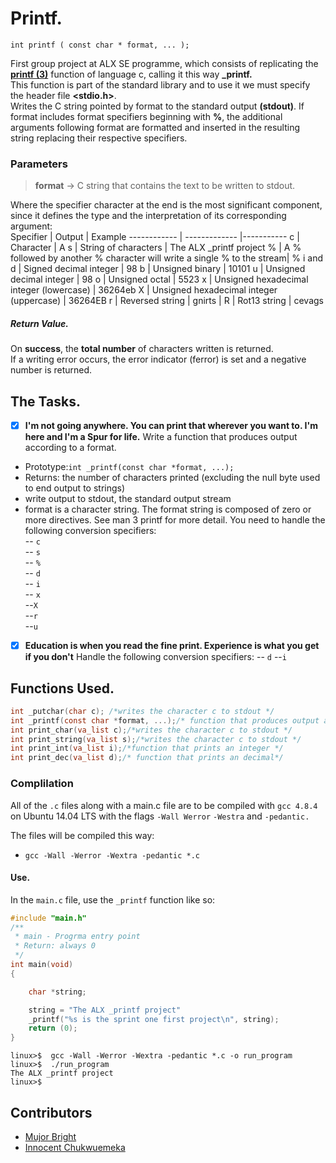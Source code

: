 # Printf.  
````
int printf ( const char * format, ... );
````  
First group project at ALX SE programme, which consists of replicating the **[printf (3)](http://man7.org/linux/man-pages/man3/printf.3.html)** function of language c, calling it this way **_printf.**  
This function is part of the standard library **<cstdio>** and to use it we must specify the header file **<stdio.h>**.  
Writes the C string pointed by format to the standard output **(stdout)**. If format includes format specifiers beginning with **%**, the additional arguments following format are formatted and inserted in the resulting string replacing their respective specifiers.  
### Parameters  

 > **format** -> C string that contains the text to be written to stdout.  

 Where the specifier character at the end is the most significant component, since it defines the type and the interpretation of its corresponding argument:  
 Specifier | Output | Example
------------ | ------------- |-----------
 c | Character | A
 s | String of characters | The ALX _printf project
 % | A % followed by another % character will write a single % to the stream| %
  i and d | Signed decimal integer | 98 
 b | Unsigned binary | 10101
 u | Unsigned decimal integer | 98
 o | Unsigned octal | 5523
 x | Unsigned hexadecimal integer (lowercase) | 36264eb
 X | Unsigned hexadecimal integer (uppercase) | 36264EB
 r | Reversed string | gnirts |
 R | Rot13 string | cevags
##### Return Value.  
On **success**, the **total number** of characters written is returned.  
If a writing error occurs, the error indicator (ferror) is set and a negative number is returned.   
## The Tasks.  
-[x] **I'm not going anywhere. You can print that wherever you want to. I'm here and I'm a Spur for life.** 
Write a function that produces output according to a format.  

- Prototype:``int _printf(const char *format, ...);``  
- Returns: the number of characters printed (excluding the null byte used to end output to strings)  
- write output to stdout, the standard output stream  
- format is a character string. The format string is composed of zero or more directives. See man 3 printf for more detail. You need to handle the following conversion specifiers:  
-- ``c``  
-- ``s``  
--  ``%``  
-- ``d``  
-- ``i``  
-- ``x``  
--``X``  
--``r``  
--``u``  

 -[x] **Education is when you read the fine print. Experience is what you get if you don't**
Handle the following conversion specifiers:
-- ``d``
--``i``  
## Functions Used.  
````c
int _putchar(char c); /*writes the character c to stdout */
int _printf(const char *format, ...);/* function that produces output according to a format.*/
int print_char(va_list c);/*writes the character c to stdout */
int print_string(va_list s);/*writes the character c to stdout */
int print_int(va_list i);/*function that prints an integer */
int print_dec(va_list d);/* function that prints an decimal*/
````
### Complilation  
All of the ``.c`` files along with a main.c file are to be compiled with ``gcc 4.8.4`` on Ubuntu 14.04 LTS with the flags ``-Wall Werror`` ``-Westra`` and ``-pedantic.``  

The files will be compiled this way:  
- ``gcc -Wall -Werror -Wextra -pedantic *.c``  
#### Use.  
In the ``main.c`` file, use the ``_printf`` function like so:  
```c  
#include "main.h"
/**
 * main - Progrma entry point
 * Return: always 0
 */
int main(void)
{

	char *string;

	string = "The ALX _printf project"
	_printf("%s is the sprint one first project\n", string);
	return (0);
}
```
```{bash}
linux>$  gcc -Wall -Werror -Wextra -pedantic *.c -o run_program
linux>$  ./run_program
The ALX _printf project
linux>$
```
## Contributors
- [Mujor Bright](https://github.com/MujorB)
- [Innocent Chukwuemeka](https://github.com/Innocent9712)

